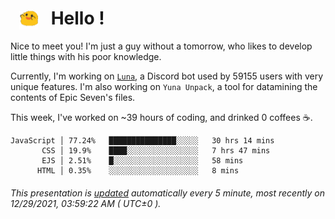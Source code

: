 <h1>   <img src="./spoink.gif" style="vertical-align:middle;" width="30px">   Hello ! </h1>

Nice to meet you! I'm just a guy without a tomorrow, who likes to develop little things with his poor knowledge.

Currently, I'm working on <a href='https://github.com/Asgarrrr/Luna'>`Luna`</a>, a Discord bot used by 59155 users with very unique features. I'm also working on `Yuna Unpack`, a tool for datamining the contents of Epic Seven's files.

This week, I've worked on ~39 hours of coding, and drinked 0 coffees ☕.

```
JavaScript │ 77.24%   ███████████████░░░░░   30 hrs 14 mins
       CSS │ 19.9%    ████░░░░░░░░░░░░░░░░   7 hrs 47 mins
       EJS │ 2.51%    █░░░░░░░░░░░░░░░░░░░   58 mins
      HTML │ 0.35%    ░░░░░░░░░░░░░░░░░░░░   8 mins
```

###### This presentation is [updated](https://github.com/Asgarrrr) automatically every 5 minute, most recently on 12/29/2021, 03:59:22 AM ( UTC±0 ).